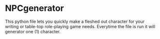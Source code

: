 # NPCgenerator
This python file lets you quickly make a fleshed out character for your writing or table-top role-playing game needs.
Everytime the file is run it will generator one (1) character.
